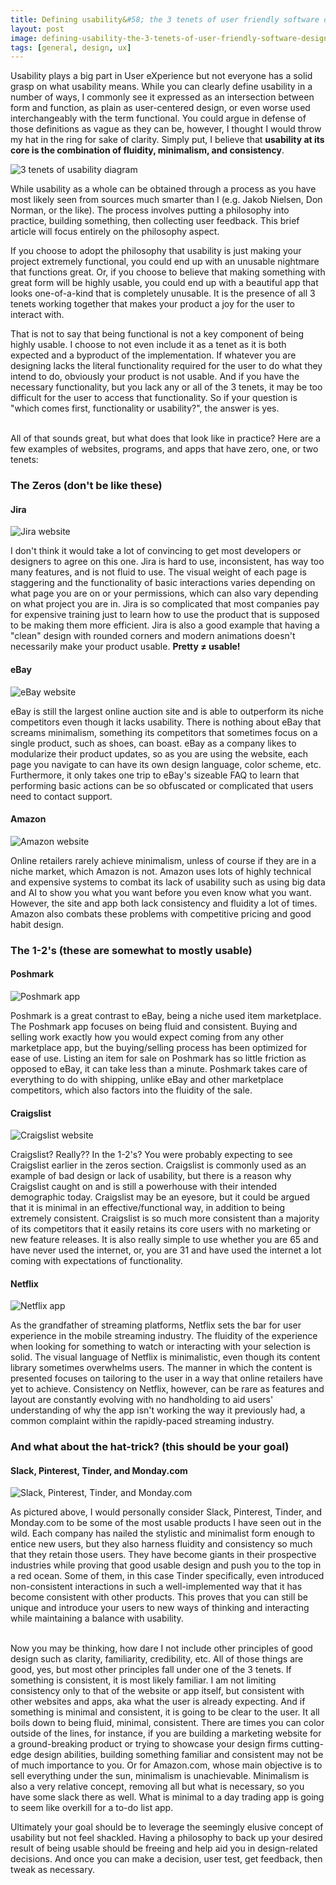```yaml
---
title: Defining usability&#58; the 3 tenets of user friendly software design
layout: post
image: defining-usability-the-3-tenets-of-user-friendly-software-design/header.jpg
tags: [general, design, ux]
---
```


Usability plays a big part in User eXperience but not everyone has a solid grasp on what usability means. While you can clearly define usability in a number of ways, I commonly see it expressed as an intersection between form and function, as plain as user-centered design, or even worse used interchangeably with the term functional.<!--more--> You could argue in defense of those definitions as vague as they can be, however, I thought I would throw my hat in the ring for sake of clarity. Simply put, I believe that **usability at its core is the combination of fluidity, minimalism, and consistency**.

![3 tenets of usability diagram](/assets/media/posts/defining-usability-the-3-tenets-of-user-friendly-software-design/3-tenets-of-usability-diagram.png)

While usability as a whole can be obtained through a process as you have most likely seen from sources much smarter than I (e.g. Jakob Nielsen, Don Norman, or the like). The process involves putting a philosophy into practice, building something, then collecting user feedback. This brief article will focus entirely on the philosophy aspect.

If you choose to adopt the philosophy that usability is just making your project extremely functional, you could end up with an unusable nightmare that functions great. Or, if you choose to believe that making something with great form will be highly usable, you could end up with a beautiful app that looks one-of-a-kind that is completely unusable. It is the presence of all 3 tenets working together that makes your product a joy for the user to interact with.

That is not to say that being functional is not a key component of being highly usable. I choose to not even include it as a tenet as it is both expected and a byproduct of the implementation. If whatever you are designing lacks the literal functionality required for the user to do what they intend to do, obviously your product is not usable. And if you have the necessary functionality, but you lack any or all of the 3 tenets, it may be too difficult for the user to access that functionality. So if your question is "which comes first, functionality or usability?", the answer is yes.

<br/>
All of that sounds great, but what does that look like in practice? Here are a few examples of websites, programs, and apps that have zero, one, or two tenets:

### The Zeros (don't be like these)

#### Jira
![Jira website](/assets/media/posts/defining-usability-the-3-tenets-of-user-friendly-software-design/usability-jira.jpg)

I don't think it would take a lot of convincing to get most developers or designers to agree on this one. Jira is hard to use, inconsistent, has way too many features, and is not fluid to use. The visual weight of each page is staggering and the functionality of basic interactions varies depending on what page you are on or your permissions, which can also vary depending on what project you are in. Jira is so complicated that most companies pay for expensive training just to learn how to use the product that is supposed to be making them more efficient. Jira is also a good example that having a "clean" design with rounded corners and modern animations doesn't necessarily make your product usable. **Pretty ≠ usable!**

#### eBay
![eBay website](/assets/media/posts/defining-usability-the-3-tenets-of-user-friendly-software-design/usability-ebay.jpg)

eBay is still the largest online auction site and is able to outperform its niche competitors even though it lacks usability. There is nothing about eBay that screams minimalism, something its competitors that sometimes focus on a single product, such as shoes, can boast. eBay as a company likes to modularize their product updates, so as you are using the website, each page you navigate to can have its own design language, color scheme, etc. Furthermore, it only takes one trip to eBay's sizeable FAQ to learn that performing basic actions can be so obfuscated or complicated that users need to contact support.

#### Amazon
![Amazon website](/assets/media/posts/defining-usability-the-3-tenets-of-user-friendly-software-design/usability-amazon.jpg)

Online retailers rarely achieve minimalism, unless of course if they are in a niche market, which Amazon is not. Amazon uses lots of highly technical and expensive systems to combat its lack of usability such as using big data and AI to show you what you want before you even know what you want. However, the site and app both lack consistency and fluidity a lot of times. Amazon also combats these problems with competitive pricing and good habit design.

### The 1-2's (these are somewhat to mostly usable)

#### Poshmark
![Poshmark app](/assets/media/posts/defining-usability-the-3-tenets-of-user-friendly-software-design/usability-poshmark.jpg)

Poshmark is a great contrast to eBay, being a niche used item marketplace. The Poshmark app focuses on being fluid and consistent. Buying and selling work exactly how you would expect coming from any other marketplace app, but the buying/selling process has been optimized for ease of use. Listing an item for sale on Poshmark has so little friction as opposed to eBay, it can take less than a minute. Poshmark takes care of everything to do with shipping, unlike eBay and other marketplace competitors, which also factors into the fluidity of the sale.

#### Craigslist
![Craigslist website](/assets/media/posts/defining-usability-the-3-tenets-of-user-friendly-software-design/usability-craigslist.jpg)

Craigslist? Really?? In the 1-2's? You were probably expecting to see Craigslist earlier in the zeros section. Craigslist is commonly used as an example of bad design or lack of usability, but there is a reason why Craigslist caught on and is still a powerhouse with their intended demographic today. Craigslist may be an eyesore, but it could be argued that it is minimal in an effective/functional way, in addition to being extremely consistent. Craigslist is so much more consistent than a majority of its competitors that it easily retains its core users with no marketing or new feature releases. It is also really simple to use whether you are 65 and have never used the internet, or, you are 31 and have used the internet a lot coming with expectations of functionality.

#### Netflix
![Netflix app](/assets/media/posts/defining-usability-the-3-tenets-of-user-friendly-software-design/usability-netflix.jpg)

As the grandfather of streaming platforms, Netflix sets the bar for user experience in the mobile streaming industry. The fluidity of the experience when looking for something to watch or interacting with your selection is solid. The visual language of Netflix is minimalistic, even though its content library sometimes overwhelms users. The manner in which the content is presented focuses on tailoring to the user in a way that online retailers have yet to achieve. Consistency on Netflix, however, can be rare as features and layout are constantly evolving with no handholding to aid users' understanding of why the app isn't working the way it previously had, a common complaint within the rapidly-paced streaming industry.

### And what about the hat-trick? (this should be your goal)

#### Slack, Pinterest, Tinder, and Monday.com
![Slack, Pinterest, Tinder, and Monday.com](/assets/media/posts/defining-usability-the-3-tenets-of-user-friendly-software-design/usability-hat-trick.jpg)

As pictured above, I would personally consider Slack, Pinterest, Tinder, and Monday.com to be some of the most usable products I have seen out in the wild. Each company has nailed the stylistic and minimalist form enough to entice new users, but they also harness fluidity and consistency so much that they retain those users. They have become giants in their prospective industries while proving that good usable design and push you to the top in a red ocean. Some of them, in this case Tinder specifically, even introduced non-consistent interactions in such a well-implemented way that it has become consistent with other products. This proves that you can still be unique and introduce your users to new ways of thinking and interacting while maintaining a balance with usability.

<br/>
Now you may be thinking, how dare I not include other principles of good design such as clarity, familiarity, credibility, etc. All of those things are good, yes, but most other principles fall under one of the 3 tenets. If something is consistent, it is most likely familiar. I am not limiting consistency only to that of the website or app itself, but consistent with other websites and apps, aka what the user is already expecting. And if something is minimal and consistent, it is going to be clear to the user. It all boils down to being fluid, minimal, consistent. There are times you can color outside of the lines, for instance, if you are building a marketing website for a ground-breaking product or trying to showcase your design firms cutting-edge design abilities, building something familiar and consistent may not be of much importance to you. Or for Amazon.com, whose main objective is to sell everything under the sun, minimalism is unachievable. Minimalism is also a very relative concept, removing all but what is necessary, so you have some slack there as well. What is minimal to a day trading app is going to seem like overkill for a to-do list app.

Ultimately your goal should be to leverage the seemingly elusive concept of usability but not feel shackled. Having a philosophy to back up your desired result of being usable should be freeing and help aid you in design-related decisions. And once you can make a decision, user test, get feedback, then tweak as necessary.
